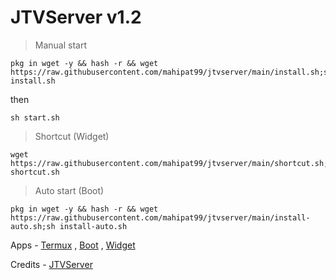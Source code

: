 # JTVServer v1.2

>Manual start
```
pkg in wget -y && hash -r && wget https://raw.githubusercontent.com/mahipat99/jtvserver/main/install.sh;sh install.sh
```
then
```
sh start.sh 
```
>Shortcut (Widget)
```
wget https://raw.githubusercontent.com/mahipat99/jtvserver/main/shortcut.sh;sh shortcut.sh
```
>Auto start (Boot)

```
pkg in wget -y && hash -r && wget https://raw.githubusercontent.com/mahipat99/jtvserver/main/install-auto.sh;sh install-auto.sh
```

Apps - [Termux](https://f-droid.org/en/packages/com.termux/) , [Boot](https://f-droid.org/en/packages/com.termux.boot/) , [Widget](https://f-droid.org/en/packages/com.termux.widget/)

Credits - [JTVServer](https://github.com/jtvserver/jtvserver.github.io)
